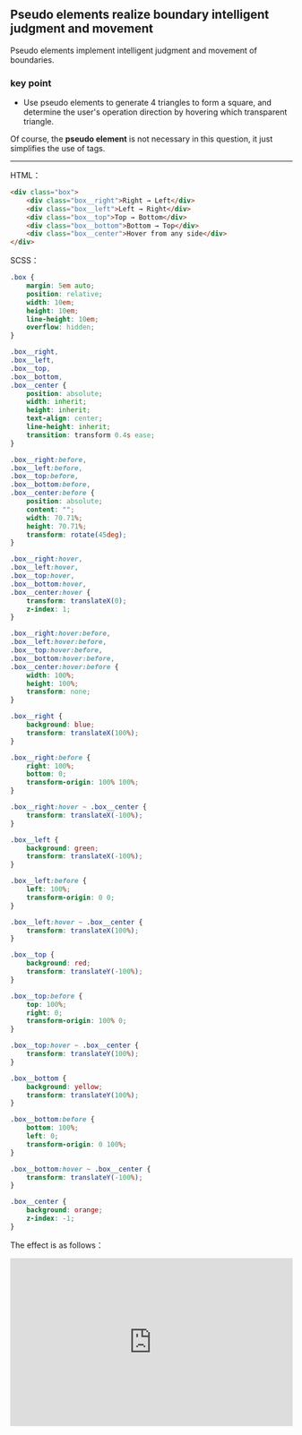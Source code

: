 ## Pseudo elements realize boundary intelligent judgment and movement

Pseudo elements implement intelligent judgment and movement of boundaries.



### key point

+ Use pseudo elements to generate 4 triangles to form a square, and determine the user's operation direction by hovering which transparent triangle.

Of course, the **pseudo element** is not necessary in this question, it just simplifies the use of tags.

-------

HTML：
```html
<div class="box">
    <div class="box__right">Right → Left</div>
    <div class="box__left">Left → Right</div>
    <div class="box__top">Top → Bottom</div>
    <div class="box__bottom">Bottom → Top</div>
    <div class="box__center">Hover from any side</div>
</div>
```

SCSS：
```scss
.box {
    margin: 5em auto;
    position: relative;
    width: 10em;
    height: 10em;
    line-height: 10em;
    overflow: hidden;
}

.box__right,
.box__left,
.box__top,
.box__bottom,
.box__center {
    position: absolute;
    width: inherit;
    height: inherit;
    text-align: center;
    line-height: inherit;
    transition: transform 0.4s ease;
}

.box__right:before,
.box__left:before,
.box__top:before,
.box__bottom:before,
.box__center:before {
    position: absolute;
    content: "";
    width: 70.71%;
    height: 70.71%;
    transform: rotate(45deg);
}

.box__right:hover,
.box__left:hover,
.box__top:hover,
.box__bottom:hover,
.box__center:hover {
    transform: translateX(0);
    z-index: 1;
}

.box__right:hover:before,
.box__left:hover:before,
.box__top:hover:before,
.box__bottom:hover:before,
.box__center:hover:before {
    width: 100%;
    height: 100%;
    transform: none;
}

.box__right {
    background: blue;
    transform: translateX(100%);
}

.box__right:before {
    right: 100%;
    bottom: 0;
    transform-origin: 100% 100%;
}

.box__right:hover ~ .box__center {
    transform: translateX(-100%);
}

.box__left {
    background: green;
    transform: translateX(-100%);
}

.box__left:before {
    left: 100%;
    transform-origin: 0 0;
}

.box__left:hover ~ .box__center {
    transform: translateX(100%);
}

.box__top {
    background: red;
    transform: translateY(-100%);
}

.box__top:before {
    top: 100%;
    right: 0;
    transform-origin: 100% 0;
}

.box__top:hover ~ .box__center {
    transform: translateY(100%);
}

.box__bottom {
    background: yellow;
    transform: translateY(100%);
}

.box__bottom:before {
    bottom: 100%;
    left: 0;
    transform-origin: 0 100%;
}

.box__bottom:hover ~ .box__center {
    transform: translateY(-100%);
}

.box__center {
    background: orange;
    z-index: -1;
}
```

The effect is as follows：

<iframe height="300" style="width: 100%;" scrolling="no" title="pesudo-boundary-judge" src="https://codepen.io/dvha/embed/JjwaRPK?default-tab=html%2Cresult" frameborder="no" loading="lazy" allowtransparency="true" allowfullscreen="true">
  See the Pen <a href="https://codepen.io/dvha/pen/JjwaRPK">
  pesudo-boundary-judge</a> by HaDV (<a href="https://codepen.io/dvha">@dvha</a>)
  on <a href="https://codepen.io">CodePen</a>.
</iframe>